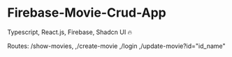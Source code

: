 # Firebase-Movie-Crud-App
Typescript, React.js, Firebase, Shadcn UI 🔥

Routes:
/show-movies, 
,/create-movie
,/login
,/update-movie?id="id_name"


